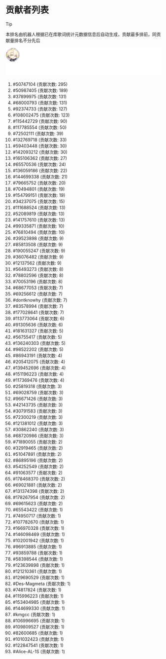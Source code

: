 # 贡献者列表

> [!TIP]
> 本排名由机器人根据已在库歌词统计元数据信息后自动生成，贡献最多排前，同贡献量排名不分先后

![贡献者头像画廊](./CONTRIBUTORS.svg)

1. #50747104 (贡献次数: 295)
2. #50987405 (贡献次数: 189)
3. #37899975 (贡献次数: 131)
4. #68000793 (贡献次数: 131)
5. #92374733 (贡献次数: 127)
6. #108002475 (贡献次数: 123)
7. #115442729 (贡献次数: 90)
8. #117785554 (贡献次数: 50)
9. #72502111 (贡献次数: 39)
10. #132769718 (贡献次数: 33)
11. #59403448 (贡献次数: 30)
12. #142093212 (贡献次数: 30)
13. #165106362 (贡献次数: 27)
14. #65570536 (贡献次数: 24)
15. #136059186 (贡献次数: 22)
16. #144699338 (贡献次数: 21)
17. #79665752 (贡献次数: 20)
18. #70494801 (贡献次数: 19)
19. #154799151 (贡献次数: 19)
20. #34237075 (贡献次数: 15)
21. #111688524 (贡献次数: 13)
22. #52089819 (贡献次数: 13)
23. #141757610 (贡献次数: 13)
24. #99335871 (贡献次数: 10)
25. #76810494 (贡献次数: 10)
26. #39523898 (贡献次数: 9)
27. #85813508 (贡献次数: 9)
28. #190055247 (贡献次数: 9)
29. #36076482 (贡献次数: 9)
30. #12137562 (贡献次数: 9)
31. #56493273 (贡献次数: 8)
32. #78802596 (贡献次数: 8)
33. #70053196 (贡献次数: 8)
34. #68677053 (贡献次数: 7)
35. #69256612 (贡献次数: 7)
36. #dontknowhy (贡献次数: 7)
37. #83578994 (贡献次数: 7)
38. #177028641 (贡献次数: 7)
39. #113773064 (贡献次数: 6)
40. #91305636 (贡献次数: 6)
41. #181631327 (贡献次数: 5)
42. #56755417 (贡献次数: 5)
43. #136240303 (贡献次数: 5)
44. #98522202 (贡献次数: 5)
45. #86943191 (贡献次数: 4)
46. #205412075 (贡献次数: 4)
47. #139452696 (贡献次数: 4)
48. #151196223 (贡献次数: 4)
49. #117369476 (贡献次数: 4)
50. #25819318 (贡献次数: 3)
51. #69028759 (贡献次数: 3)
52. #96671426 (贡献次数: 3)
53. #42143735 (贡献次数: 3)
54. #30791583 (贡献次数: 3)
55. #72300219 (贡献次数: 3)
56. #121381012 (贡献次数: 3)
57. #30862240 (贡献次数: 3)
58. #68720986 (贡献次数: 3)
59. #71890055 (贡献次数: 2)
60. #32919465 (贡献次数: 2)
61. #51047891 (贡献次数: 2)
62. #86895196 (贡献次数: 2)
63. #54252549 (贡献次数: 2)
64. #91063577 (贡献次数: 2)
65. #178468370 (贡献次数: 2)
66. #69021881 (贡献次数: 2)
67. #131374398 (贡献次数: 2)
68. #178267954 (贡献次数: 2)
69. #69615623 (贡献次数: 2)
70. #65543422 (贡献次数: 1)
71. #74950717 (贡献次数: 1)
72. #107782670 (贡献次数: 1)
73. #166970328 (贡献次数: 1)
74. #146098469 (贡献次数: 1)
75. #102001942 (贡献次数: 1)
76. #96913885 (贡献次数: 1)
77. #93859788 (贡献次数: 1)
78. #58398544 (贡献次数: 1)
79. #123639898 (贡献次数: 1)
80. #121210361 (贡献次数: 1)
81. #129690529 (贡献次数: 1)
82. #Des-Magmeta (贡献次数: 1)
83. #74817824 (贡献次数: 1)
84. #115996223 (贡献次数: 1)
85. #153404985 (贡献次数: 1)
86. #144699330 (贡献次数: 1)
87. #kmgcc (贡献次数: 1)
88. #106996695 (贡献次数: 1)
89. #109809527 (贡献次数: 1)
90. #82600685 (贡献次数: 1)
91. #101032423 (贡献次数: 1)
92. #122847541 (贡献次数: 1)
93. #Alice-AL-1S (贡献次数: 1)

